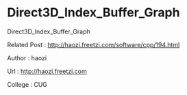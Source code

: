 Direct3D_Index_Buffer_Graph
===========================

Direct3D_Index_Buffer_Graph

Related Post : http://haozi.freetzi.com/software/cpp/194.html

Author : haozi

Url : http://haozi.freetzi.com

College : CUG
